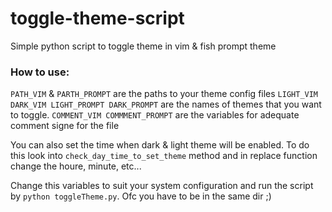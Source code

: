 # toggle-theme-script

Simple python script to toggle theme in vim & fish prompt theme

### How to use:

`PATH_VIM` & `PARTH_PROMPT` are the paths to your theme config files
`LIGHT_VIM DARK_VIM LIGHT_PROMPT DARK_PROMPT` are the names of themes that you want to toggle.
`COMMENT_VIM COMMMENT_PROMPT` are the variables for adequate comment signe for the file

You can also set the time when dark & light theme will be enabled. To do this look into `check_day_time_to_set_theme` method and in replace function change the houre, minute, etc...

Change this variables to suit your system configuration and run the script by `python toggleTheme.py`.
Ofc you have to be in the same dir ;)
